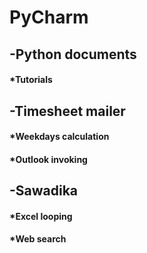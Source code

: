 # PyCharm
## 	-Python documents
#### 	*Tutorials
## -Timesheet mailer
#### 	*Weekdays calculation
#### 	*Outlook invoking
## -Sawadika
#### 	*Excel looping
#### 	*Web search

